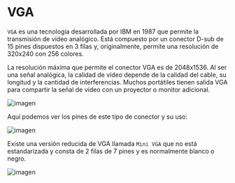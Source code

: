 # VGA

``VGA`` es una tecnología desarrollada por IBM en 1987 que permite la transmisión de vídeo analógico. Está compuesto por un conector D-sub de 15 pines dispuestos en 3 filas y, originalmente, permite una resolución de 320x240 con 256 colores.

La resolución máxima que permite el conector VGA es de 2048x1536. Al ser una señal analógica, la calidad de vídeo depende de la calidad del cable, su longitud y la cantidad de interferencias. Muchos portátiles tienen salida VGA para compartir la señal de vídeo con un proyector o monitor adicional.

![imagen](img/4_Conectores_de_v%C3%ADdeo_I_%28RCA%2C_VGA%2C_DVI%2912.jpg)

Aquí podemos ver los pines de este tipo de conector y su uso:

![imagen](img/4_Conectores_de_v%C3%ADdeo_I_%28RCA%2C_VGA%2C_DVI%2911.jpg)

Existe una versión reducida de VGA llamada ``Mini VGA`` que no está estandarizada y consta de 2 filas de 7 pines y es normalmente blanco o negro.

![imagen](img/4_Conectores_de_v%C3%ADdeo_I_%28RCA%2C_VGA%2C_DVI%2913.png)
